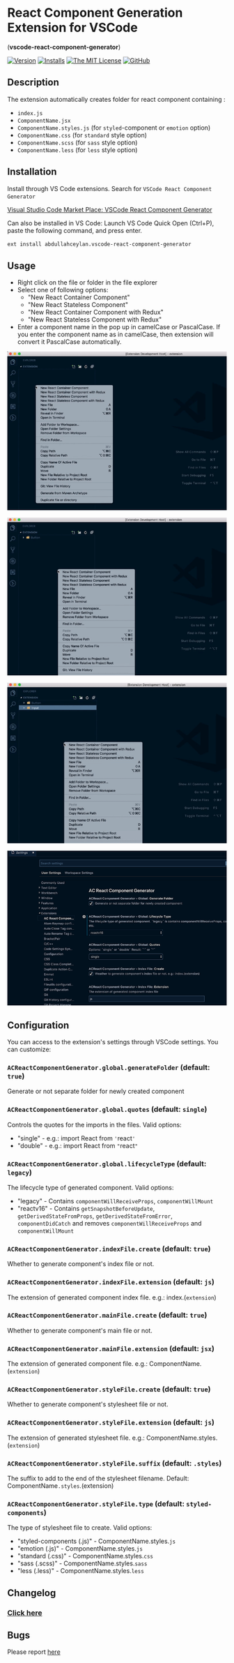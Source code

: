 # React Component Generation Extension for VSCode

(**vscode-react-component-generator**)

[![Version](https://vsmarketplacebadge.apphb.com/version/abdullahceylan.vscode-react-component-generator.svg)](https://marketplace.visualstudio.com/items?itemName=abdullahceylan.vscode-react-component-generator)
[![Installs](https://vsmarketplacebadge.apphb.com/installs/abdullahceylan.vscode-react-component-generator.svg)](https://marketplace.visualstudio.com/items?itemName=abdullahceylan.vscode-react-component-generator)
[![The MIT License](https://flat.badgen.net/badge/license/MIT/orange)](http://opensource.org/licenses/MIT)
[![GitHub](https://flat.badgen.net/github/release/abdullahceylan/vscode-react-component-generator)](https://github.com/abdullahceylan/vscode-react-component-generator/releases)

## Description

The extension automatically creates folder for react component containing :

- `index.js`
- `ComponentName.jsx`
- `ComponentName.styles.js` (for `styled`-component or `emotion` option)
- `ComponentName.css` (for `standard` style option)
- `ComponentName.scss` (for `sass` style option)
- `ComponentName.less` (for `less` style option)

## Installation

Install through VS Code extensions. Search for `VSCode React Component Generator`

[Visual Studio Code Market Place: VSCode React Component Generator](https://marketplace.visualstudio.com/items?itemName=abdullahceylan.vscode-react-component-generator)

Can also be installed in VS Code: Launch VS Code Quick Open (Ctrl+P), paste the following command, and press enter.

```bash
ext install abdullahceylan.vscode-react-component-generator
```

## Usage

- Right click on the file or folder in the file explorer
- Select one of following options:
  - "New React Container Component"
  - "New React Stateless Component"
  - "New React Container Component with Redux"
  - "New React Stateless Component with Redux"
- Enter a component name in the pop up in camelCase or PascalCase. If you enter the component name as in camelCase, then extension will convert it PascalCase automatically.

![Container component](assets/images/vscode-1.gif)

![Basic component](assets/images/vscode-2.gif)

![Container component with redux](assets/images/vscode-3.gif)

![Extension settings](assets/images/vscode-settings.png)

## Configuration

You can access to the extension's settings through VSCode settings. You can customize:

### `ACReactComponentGenerator.global.generateFolder` (default: `true`)

Generate or not separate folder for newly created component

### `ACReactComponentGenerator.global.quotes` (default: `single`)

Controls the quotes for the imports in the files. Valid options:

- "single" - e.g.: import React from `'`react`'`
- "double"  - e.g.: import React from `"`react`"`

### `ACReactComponentGenerator.global.lifecycleType` (default: `legacy`)

The lifecycle type of generated component. Valid options:

- "legacy" - Contains `componentWillReceiveProps`, `componentWillMount`
- "reactv16"  - Contains `getSnapshotBeforeUpdate`, `getDerivedStateFromProps`, `getDerivedStateFromError`, `componentDidCatch` and removes `componentWillReceiveProps` and `componentWillMount`

### `ACReactComponentGenerator.indexFile.create` (default: `true`)

Whether to generate component's index file or not.

### `ACReactComponentGenerator.indexFile.extension` (default: `js`)

The extension of generated component index file. e.g.: index.(`extension`)

### `ACReactComponentGenerator.mainFile.create` (default: `true`)

Whether to generate component's main file or not.

### `ACReactComponentGenerator.mainFile.extension` (default: `jsx`)

The extension of generated component file. e.g.: ComponentName.(`extension`)

### `ACReactComponentGenerator.styleFile.create` (default: `true`)

Whether to generate component's stylesheet file or not.

### `ACReactComponentGenerator.styleFile.extension` (default: `js`)

The extension of generated stylesheet file. e.g.: ComponentName.styles.(`extension`)

### `ACReactComponentGenerator.styleFile.suffix` (default: `.styles`)

The suffix to add to the end of the stylesheet filename. Default: ComponentName`.styles`.(extension)

### `ACReactComponentGenerator.styleFile.type` (default: `styled-components`)

The type of stylesheet file to create. Valid options:

- "styled-components (.js)" - ComponentName.styles.`js`
- "emotion (.js)" - ComponentName.styles.`js`
- "standard (.css)" - ComponentName.styles.`css`
- "sass (.scss)" - ComponentName.styles.`sass`
- "less (.less)" - ComponentName.styles.`less`

## Changelog

### [Click here](CHANGELOG.md)

## Bugs

Please report [here](https://github.com/abdullahceylan/vscode-react-component-generator/issues)

